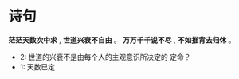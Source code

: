 # 诗句

__茫茫天数次中求__ , __世道兴衰不自由__ 。
__万万千千说不尽__ , __不如推背去归休__ 。

+ 2: 世道的兴衰不是由每个人的主观意识所决定的 定命？
+ 1: 天数已定
